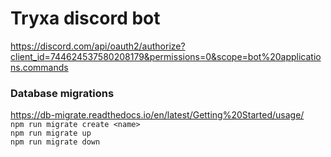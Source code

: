 # Tryxa discord bot

https://discord.com/api/oauth2/authorize?client_id=744624537580208179&permissions=0&scope=bot%20applications.commands

### Database migrations
https://db-migrate.readthedocs.io/en/latest/Getting%20Started/usage/  
`npm run migrate create <name>`  
`npm run migrate up`  
`npm run migrate down`